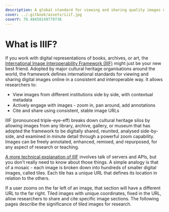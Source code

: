 ```yaml
---
description: A global standard for viewing and sharing quality images of cultural heritage
cover: ../.gitbook/assets/iiif.jpg
coverY: 70.48458149779738
---
```


# What is IIIF?

If you work with digital representations of books, archives, or art, the [International Image Interoperability Framework (IIIF)](https://iiif.io/) might just be your new best friend. Adopted by major cultural heritage organisations around the world, the framework defines international standards for viewing and sharing digital images online in a consistent and interoperable way. It allows researchers to:&#x20;

* View images from different institutions side by side, with contextual metadata
* Actively engage with images - zoom in, pan around, add annotations
* Cite and share using consistent, stable image URLs

IIIF (pronounced triple-eye-eff) breaks down cultural heritage silos by allowing images from any library, archive, gallery, or museum that has adopted the framework to be digitally shared, reunited, analysed side-by-side, and examined in minute detail through a powerful zoom capability. Images can be freely annotated, enhanced, remixed, and repurposed, for any aspect of research or teaching.

[A more technical explanation of IIIF](https://iiif.io/) involves talk of servers and APIs, but you don't really need to know about those things. A simple analogy is that of a mosaic - each image is broken down into hundreds of smaller digital images, called tiles. Each tile has a unique URL that defines its location in relation to the others.&#x20;

If a user zooms on the far left of an image, that section will have a different URL to the far right. Tiled images with unique coordinates, fixed in the URL, allow researchers to share and cite specific image sections. The following pages describe the significance of tiled images for research.
